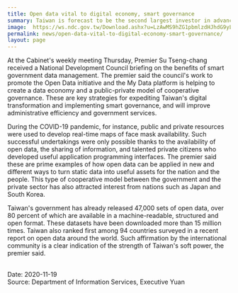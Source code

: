 ```yaml
---
title: Open data vital to digital economy, smart governance
summary: Taiwan is forecast to be the second largest investor in advanced 12-inch wafer plants in the world over the next five years, industrial association SEMI said Wednesday.
image:  https://ws.ndc.gov.tw/Download.ashx?u=LzAwMS9hZG1pbmlzdHJhdG9yLzEwL2NrZmlsZS8xYTA4MTRhOC1hZjQxLTQwNjctYmUxZC02ZGRkNjY0YTExNjcuanBn&n=MTEwMi0xMC5qcGc%3d&icon=.jpg
permalink: news/open-data-vital-to-digital-economy-smart-governance/
layout: page
---
```

At the Cabinet's weekly meeting Thursday, Premier Su Tseng-chang received a National Development Council briefing on the benefits of smart government data management. The premier said the council's work to promote the Open Data initiative and the My Data platform is helping to create a data economy and a public-private model of cooperative governance. These are key strategies for expediting Taiwan's digital transformation and implementing smart governance, and will improve administrative efficiency and government services.

During the COVID-19 pandemic, for instance, public and private resources were used to develop real-time maps of face mask availability. Such successful undertakings were only possible thanks to the availability of open data, the sharing of information, and talented private citizens who developed useful application programming interfaces. The premier said these are prime examples of how open data can be applied in new and different ways to turn static data into useful assets for the nation and the people. This type of cooperative model between the government and the private sector has also attracted interest from nations such as Japan and South Korea.

Taiwan's government has already released 47,000 sets of open data, over 80 percent of which are available in a machine-readable, structured and open format. These datasets have been downloaded more than 15 million times. Taiwan also ranked first among 94 countries surveyed in a recent report on open data around the world. Such affirmation by the international community is a clear indication of the strength of Taiwan's soft power, the premier said.

<br/>
Date: 2020-11-19
<br/>
Source: Department of Information Services, Executive Yuan
